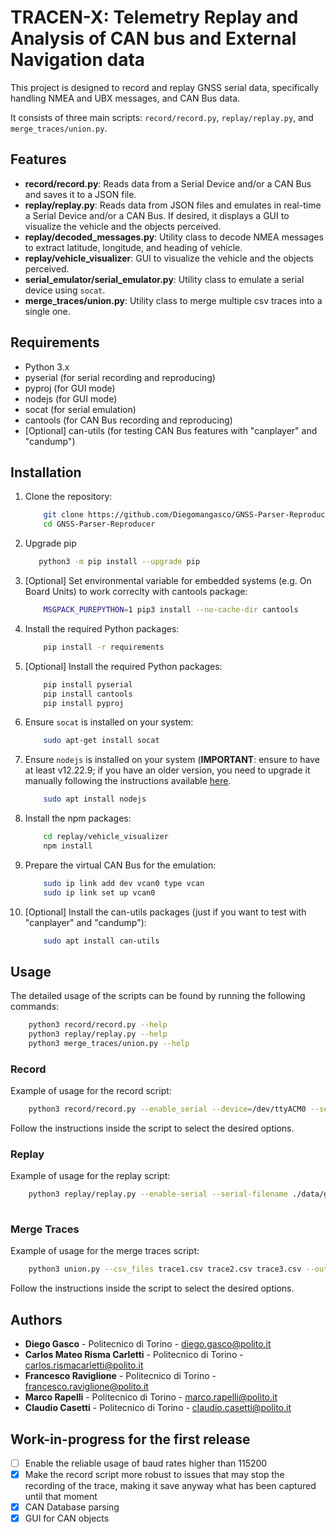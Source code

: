 # TRACEN-X: Telemetry Replay and Analysis of CAN bus and External Navigation data

This project is designed to record and replay GNSS serial data, specifically handling NMEA and UBX messages, and CAN Bus data. 

It consists of three main scripts: `record/record.py`, `replay/replay.py`, and `merge_traces/union.py`.

## Features

- **record/record.py**: Reads data from a Serial Device and/or a CAN Bus and saves it to a JSON file.
- **replay/replay.py**: Reads data from JSON files and emulates in real-time a Serial Device and/or a CAN Bus. If desired, it displays a GUI to visualize the vehicle and the objects perceived.
- **replay/decoded_messages.py**: Utility class to decode NMEA messages to extract latitude, longitude, and heading of vehicle.
- **replay/vehicle_visualizer**: GUI to visualize the vehicle and the objects perceived.
- **serial_emulator/serial_emulator.py**: Utility class to emulate a serial device using `socat`.
- **merge_traces/union.py**: Utility class to merge multiple csv traces into a single one.

## Requirements

- Python 3.x
- pyserial (for serial recording and reproducing)
- pyproj (for GUI mode)
- nodejs (for GUI mode)
- socat (for serial emulation)
- cantools (for CAN Bus recording and reproducing)
- [Optional] can-utils (for testing CAN Bus features with "canplayer" and "candump")

## Installation

1. Clone the repository:
    ```sh
        git clone https://github.com/Diegomangasco/GNSS-Parser-Reproducer.git
        cd GNSS-Parser-Reproducer
    ```
2. Upgrade pip
    ```sh
       python3 -m pip install --upgrade pip
    ```
3. [Optional] Set environmental variable for embedded systems (e.g. On Board Units) to work correclty with cantools package:
    ```sh
        MSGPACK_PUREPYTHON=1 pip3 install --no-cache-dir cantools
    ```
4. Install the required Python packages:
   ```sh
       pip install -r requirements
   ```

5. [Optional] Install the required Python packages:
    ```sh
        pip install pyserial
        pip install cantools
        pip install pyproj
    ```

6. Ensure `socat` is installed on your system:
    ```sh
        sudo apt-get install socat
    ```

7. Ensure `nodejs` is installed on your system (**IMPORTANT**: ensure to have at least v12.22.9; if you have an older version, you need to upgrade it manually following the instructions available [here](https://nodejs.org/en/download/).
    ```sh
        sudo apt install nodejs
    ```

8. Install the npm packages:
    ```sh
        cd replay/vehicle_visualizer
        npm install
    ```

9. Prepare the virtual CAN Bus for the emulation:
    ```sh
        sudo ip link add dev vcan0 type vcan
        sudo ip link set up vcan0       
    ```

10. [Optional] Install the can-utils packages (just if you want to test with "canplayer" and "candump"):
    ```sh
        sudo apt install can-utils
    ```

## Usage

The detailed usage of the scripts can be found by running the following commands:
```sh
    python3 record/record.py --help
    python3 replay/replay.py --help
    python3 merge_traces/union.py --help
```

### Record

Example of usage for the record script:
```sh
    python3 record/record.py --enable_serial --device=/dev/ttyACM0 --serial_filename=./data/outlog.json --baudrate=115200 --end_time=50 --enable_CAN --CAN_device=vcan0 --CAN_filename=./data/CANlog.json --CAN_db=./data/motohawk.dbc
```

Follow the instructions inside the script to select the desired options.

### Replay

Example of usage for the replay script:
```sh
    python3 replay/replay.py --enable-serial --serial-filename ./data/gnss_output/example1.json --server-device ./replay/ttyNewServer --client-device ./replay/ttyNewClient --baudrate 115200 --start-time 10 --end-time 50 --enable-gui --http-port 8080
    
```

### Merge Traces

Example of usage for the merge traces script:
```sh
    python3 union.py --csv_files trace1.csv trace2.csv trace3.csv --output merged.csv --file_reference trace1.csv
```

Follow the instructions inside the script to select the desired options.

## Authors
- **Diego Gasco** - Politecnico di Torino - diego.gasco@polito.it
- **Carlos Mateo Risma Carletti** - Politecnico di Torino - carlos.rismacarletti@polito.it
- **Francesco Raviglione** - Politecnico di Torino - francesco.raviglione@polito.it
- **Marco Rapelli** - Politecnico di Torino - marco.rapelli@polito.it
- **Claudio Casetti** - Politecnico di Torino - claudio.casetti@polito.it

## Work-in-progress for the first release
- [ ] Enable the reliable usage of baud rates higher than 115200
- [X] Make the record script more robust to issues that may stop the recording of the trace, making it save anyway what has been captured until that moment
- [X] CAN Database parsing
- [X] GUI for CAN objects
